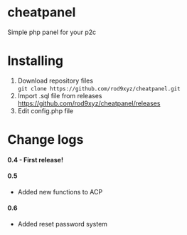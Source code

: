 # cheatpanel 
Simple php panel for your p2c

# Installing
1. Download repository files<br>
``git clone https://github.com/rod9xyz/cheatpanel.git``
2. Import .sql file from releases<br>
  https://github.com/rod9xyz/cheatpanel/releases
3. Edit config.php file
# Change logs
#### 0.4 - First release!<br>
#### 0.5
- Added new functions to ACP<br>
#### 0.6
- Added reset password system
